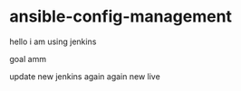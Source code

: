 # ansible-config-management

hello i am using jenkins

goal amm

update new jenkins
again
again new live 



